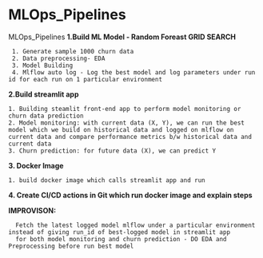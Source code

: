 # MLOps_Pipelines
MLOps_Pipelines
**1.Build ML Model - Random Foreast GRID SEARCH**
   
     1. Generate sample 1000 churn data
     2. Data preprocessing- EDA
     3. Model Building
     4. Mlflow auto log - Log the best model and log parameters under run id for each run on 1 particular environment
     
**2.Build streamlit app**

    1. Building steamlit front-end app to perform model monitoring or churn data prediction
    2. Model monitoring: with current data (X, Y), we can run the best model which we build on historical data and logged on mlflow on current data and compare performance metrics b/w historical data and current data
    3. Churn prediction: for future data (X), we can predict Y
    
**3. Docker Image**

    1. build docker image which calls streamlit app and run
    
**4. Create CI/CD actions in Git which run docker image and explain steps** 

**IMPROVISON:**

      Fetch the latest logged model mlflow under a particular environment instead of giving run_id of best-logged model in streamlit app
      for both model monitoring and churn prediction - DO EDA and Preprocessing before run best model 
 
